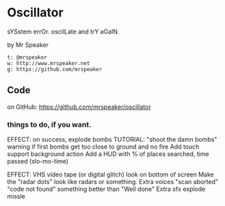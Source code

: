 # Oscillator

sYSstem errOr. oscilLate and trY aGaIN.

by Mr Speaker

    t: @mrspeaker
    w: http://www.mrspeaker.net
    g: https://github.com/mrspeaker

## Code

on GitHub: https://github.com/mrspeaker/oscillator

### things to do, if you want.

EFFECT: on success, explode bombs
TUTORIAL: "shoot the damn bombs" warning if first bombs get too close to ground and no fire
Add touch support
background action
Add a HUD with % of places searched, time passed (slo-mo-time)

EFFECT: VHS video tape (or digital glitch) look on bottom of screen
Make the "radar dots" look like radars or something.
Extra voices
    "scan aborted"
    "code not found"
    something better than "Well done"
Extra sfx
    explode missle
